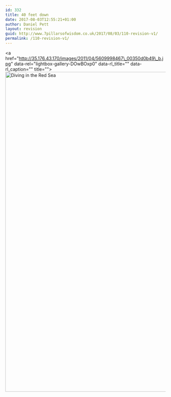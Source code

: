 ```yaml
---
id: 332
title: 40 feet down
date: 2017-08-03T12:55:21+01:00
author: Daniel Pett
layout: revision
guid: http://www.7pillarsofwisdom.co.uk/2017/08/03/110-revision-v1/
permalink: /110-revision-v1/
---
```

<a href="http://35.176.43.170/images/2011/04/5609998467\_00350d0b49\_b.jpg" data-rel="lightbox-gallery-DOwBOxp0" data-rl\_title="" data-rl\_caption="" title=""><img class="alignright size-full img-fluid 111" title="Serenity" src="http://35.176.43.170/images/2011/04/5609998467_00350d0b49_b.jpg" alt="Diving in the Red Sea" width="1024" height="1004" srcset="/images/2011/04/5609998467_00350d0b49_b.jpg 1024w, /images/2011/04/5609998467_00350d0b49_b-300x294.jpg 300w, /images/2011/04/5609998467_00350d0b49_b-768x753.jpg 768w" sizes="(max-width: 1024px) 100vw, 1024px" /></a>